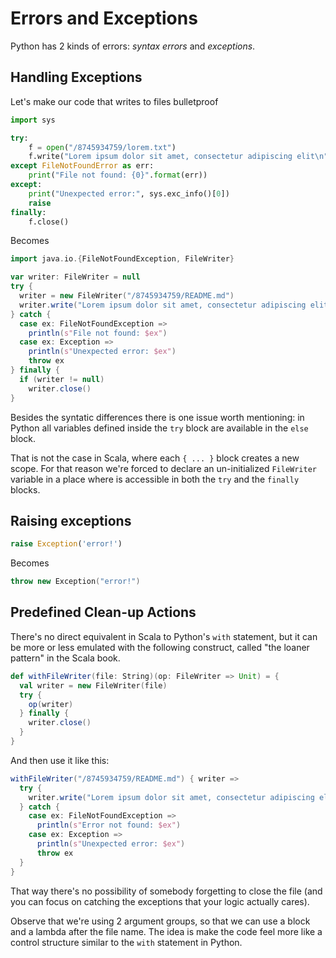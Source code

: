 # Errors and Exceptions

Python has 2 kinds of errors: *syntax errors* and *exceptions*.

## Handling Exceptions

Let's make our code that writes to files bulletproof

```python
import sys

try:
    f = open("/8745934759/lorem.txt")
    f.write("Lorem ipsum dolor sit amet, consectetur adipiscing elit\n")
except FileNotFoundError as err:
    print("File not found: {0}".format(err))
except:
    print("Unexpected error:", sys.exc_info()[0])
    raise
finally:
    f.close()    
```
Becomes

```scala
import java.io.{FileNotFoundException, FileWriter}

var writer: FileWriter = null
try {
  writer = new FileWriter("/8745934759/README.md")
  writer.write("Lorem ipsum dolor sit amet, consectetur adipiscing elit\n")
} catch {
  case ex: FileNotFoundException =>
    println(s"File not found: $ex")
  case ex: Exception =>
    println(s"Unexpected error: $ex")
    throw ex
} finally {
  if (writer != null)
    writer.close()
}
```

Besides the syntatic differences there is one issue worth mentioning: in Python all variables defined inside the `try` block are available in the `else` block. 

That is not the case in Scala, where each `{ ... }` block creates a new scope. For that reason we're forced to declare an un-initialized `FileWriter` variable in a place where is accessible in both the `try` and the `finally` blocks.

## Raising exceptions
```python
raise Exception('error!')
```
Becomes

```scala
throw new Exception("error!")
```

## Predefined Clean-up Actions

There's no direct equivalent in Scala to Python's `with` statement, but it can be more or less emulated with the following construct, called "the loaner pattern" in the Scala book.

```scala
def withFileWriter(file: String)(op: FileWriter => Unit) = {
  val writer = new FileWriter(file)
  try {
    op(writer)
  } finally {
    writer.close()
  }
}
```

And then use it like this:

```scala
withFileWriter("/8745934759/README.md") { writer =>
  try {
    writer.write("Lorem ipsum dolor sit amet, consectetur adipiscing elit\n")
  } catch {
    case ex: FileNotFoundException =>
      println(s"Error not found: $ex")
    case ex: Exception =>
      println(s"Unexpected error: $ex")
      throw ex
  }
}
```

That way there's no possibility of somebody forgetting to close the file (and you can focus on catching the exceptions that your logic actually cares).

Observe that we're using 2 argument groups, so that we can use a block and a lambda after the file name. The idea is make the code feel more like a control structure similar to the `with` statement in Python.
